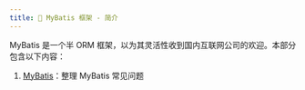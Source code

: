 ```yaml
---
title: 🌼 MyBatis 框架 - 简介
---
```


MyBatis 是一个半 ORM 框架，以为其灵活性收到国内互联网公司的欢迎。本部分包含以下内容：

1. [MyBatis](/interview/framework/mybatis/mybatis)：整理 MyBatis 常见问题
